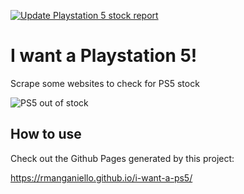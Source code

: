 [![Update Playstation 5 stock report](https://github.com/rmanganiello/i-want-a-ps5/actions/workflows/update_stock_report.yml/badge.svg)](https://github.com/rmanganiello/i-want-a-ps5/actions/workflows/update_stock_report.yml)

# I want a Playstation 5!

Scrape some websites to check for PS5 stock

![PS5 out of stock](https://i.insider.com/5fbd744a50e71a001155734a?width=1000&format=jpeg&auto=webp)

## How to use

Check out the Github Pages generated by this project:

https://rmanganiello.github.io/i-want-a-ps5/

